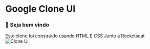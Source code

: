 # Google Clone UI
### 🎈 Seja bem vindo

Este clone foi construído usando HTML E CSS
Junto a Rocketseat
![Clone Ui](https://lh3.googleusercontent.com/pw/ACtC-3cZy_DzqXELa4MF1P-9Nx_iBgTNa54NAWtKGXiSK5XiXeKnvrJ3iwIh2SkwTxfYXxa__TCKwHyPk0AdR_idvVkALqFAjwL71ZhLqu2jZx_9KoY5qWfLLXnW-wDsniER8wOeg1rmsKQlAFBVi2ZwB5Be=w402-h698-no?authuser=0)
